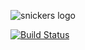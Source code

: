 
![snickers logo](https://cloud.githubusercontent.com/assets/244265/16066702/9207ca94-3283-11e6-80bd-5cbfeaba0b43.png)

[![Build Status](https://drone.io/github.com/flavioribeiro/snickers/status.png)](https://drone.io/github.com/flavioribeiro/snickers/latest)
